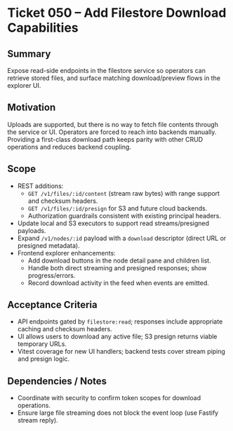 # Ticket 050 – Add Filestore Download Capabilities

## Summary
Expose read-side endpoints in the filestore service so operators can retrieve stored files, and surface matching download/preview flows in the explorer UI.

## Motivation
Uploads are supported, but there is no way to fetch file contents through the service or UI. Operators are forced to reach into backends manually. Providing a first-class download path keeps parity with other CRUD operations and reduces backend coupling.

## Scope
- REST additions:
  - `GET /v1/files/:id/content` (stream raw bytes) with range support and checksum headers.
  - `GET /v1/files/:id/presign` for S3 and future cloud backends.
  - Authorization guardrails consistent with existing principal headers.
- Update local and S3 executors to support read streams/presigned payloads.
- Expand `/v1/nodes/:id` payload with a `download` descriptor (direct URL or presigned metadata).
- Frontend explorer enhancements:
  - Add download buttons in the node detail pane and children list.
  - Handle both direct streaming and presigned responses; show progress/errors.
  - Record download activity in the feed when events are emitted.

## Acceptance Criteria
- API endpoints gated by `filestore:read`; responses include appropriate caching and checksum headers.
- UI allows users to download any active file; S3 presign returns viable temporary URLs.
- Vitest coverage for new UI handlers; backend tests cover stream piping and presign logic.

## Dependencies / Notes
- Coordinate with security to confirm token scopes for download operations.
- Ensure large file streaming does not block the event loop (use Fastify stream reply).
